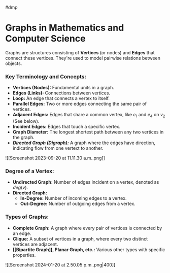 #dmp 

# Graphs in Mathematics and Computer Science

Graphs are structures consisting of **Vertices** (or nodes) and **Edges** that connect these vertices. They're used to model pairwise relations between objects.
### Key Terminology and Concepts:
- **Vertices (Nodes):** Fundamental units in a graph.
- **Edges (Links):** Connections between vertices.
- **Loop:** An edge that connects a vertex to itself.
- **Parallel Edges:** Two or more edges connecting the same pair of vertices.
- **Adjacent Edges:** Edges that share a common vertex, like $e_1$ and $e_4$ on $v_2$ (See below).
- **Incident Edges:** Edges that touch a specific vertex.
- **Graph Diameter:** The longest shortest path between any two vertices in the graph.
- ***Directed Graph (Digraph):*** A graph where the edges have direction, indicating flow from one vertext to another.

![[Screenshot 2023-09-20 at 11.11.30 a.m..png]]
### Degree of a Vertex:
- **Undirected Graph:** Number of edges incident on a vertex, denoted as $deg(v)$.
- **Directed Graph:**
    - **In-Degree:** Number of incoming edges to a vertex.
    - **Out-Degree:** Number of outgoing edges from a vertex.

### Types of Graphs:
- **Complete Graph:** A graph where every pair of vertices is connected by an edge.
- **Clique:** A subset of vertices in a graph, where every two distinct vertices are adjacent.
- **[[Bipartite Graph]], Planar Graph, etc.:** Various other types with specific properties.

![[Screenshot 2024-01-20 at 2.50.05 p.m..png|400]]

